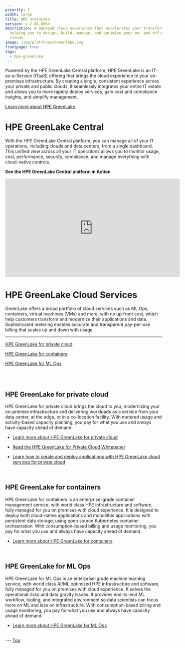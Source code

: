 ```yaml
---
priority: 1
width: large
title: HPE GreenLake
version: v 2.01.8964
description: A managed cloud experience that accelerates your transformation by
  helping you to design, build, manage, and optimize your on- and off-premises
  clouds.
image: /img/platforms/Greenlake.svg
frontpage: true
tags:
  - hpe-greenlake
---
```

Powered by the HPE GreenLake Central platform, HPE GreenLake is an IT-as-a-Service (ITaaS) offering that brings the cloud experience to your on-premises infrastructure. By creating a single, consistent experience across your private and public clouds, it seamlessly integrates your entire IT estate and allows you to more rapidly deploy services, gain cost and compliance insights, and simplify management. 

[Learn more about HPE GreenLake](https://www.hpe.com/us/en/services/it-consumption.html)

# HPE GreenLake Central

With the HPE GreenLake Central platform, you can manage all of your IT operations, including clouds and data centers, from a single dashboard. This unified view across all your IT operations allows you to monitor usage, cost, performance, security, compliance, and manage everything with cloud-native controls.

**See the HPE GreenLake Central platform in Action**

<iframe width="560" height="315" src="https://www.youtube.com/embed/l2-neSwhTWo" frameborder="0" allow="accelerometer; autoplay; clipboard-write; encrypted-media; gyroscope; picture-in-picture" allowfullscreen></iframe>

# HPE GreenLake Cloud Services

 GreenLake offers a broad portfolio of cloud services such as ML Ops, containers, virtual machines (VMs) and more, with no up‑front cost, which help customers transform and modernize their applications and data. Sophisticated metering enables accurate and transparent pay-per-use billing that scales up and down with usage. 

---

<a href="#privatecloud" target="_self">HPE GreenLake for private cloud</a>
<p &nbsp;</p> <a href="#container" target="_self">HPE GreenLake for containers</a> <p &nbsp;</p> <a href="#mlops" target="_self">HPE GreenLake for ML Ops</a>

</br></br>

<a id="privatecloud"></a>
    
## HPE GreenLake for private cloud
HPE GreenLake for private cloud brings the cloud to you, modernizing your on-premise infrastructure and delivering workloads as a service from your data center, at the edge, or in a co-location facility. With metered usage and activity-based capacity planning, you pay for what you use and always have capacity ahead of demand. 

- [Learn more about HPE GreenLake for private cloud](https://www.hpe.com/us/en/greenlake/private-cloud.html)

- [Read the HPE GreenLake for Private Cloud Whitepaper](https://developer.hpe.com/uploads/media/2020/6/gl4pc_eshop_bp_v1_35-1593186155592.pdf)

- [Learn how to create and deploy applications with HPE GreenLake cloud services for private cloud](https://community.hpe.com/t5/The-Cloud-Experience-Everywhere/A-better-way-to-create-and-deploy-applications-HPE-GreenLake/ba-p/7118975)

</br>
<a id="container"></a>

## HPE GreenLake for containers
HPE GreenLake for containers is an enterprise-grade container management service, with world class HPE infrastructure and software, fully managed for you on premises with cloud experience. It is designed to deploy both cloud-native applications and monolithic applications with persistent data storage, using open source Kubernetes container orchestration. With consumption-based billing and usage monitoring, you pay for what you use and always have capacity ahead of demand.

- [Learn more about HPE GreenLake for containers](https://www.hpe.com/us/en/greenlake/containers.html)

</br>
<a id="mlops"></a>

## HPE GreenLake for ML Ops
HPE GreenLake for ML Ops is an enterprise-grade machine learning service, with world class AI/ML optimized HPE infrastructure and software, fully managed for you on premises with cloud experience. It solves the operational risks and data gravity issues. It provides end-to-end ML workflow, tooling, and integrated environment so data scientists can focus more on ML and less on infrastructure. With consumption-based billing and usage monitoring, you pay for what you use and always have capacity ahead of demand.

- [Learn more about HPE GreenLake for ML Ops](https://www.hpe.com/us/en/greenlake/ml-ops.html)

</br>
---
<a href="#top" target="_self">Top</a>





